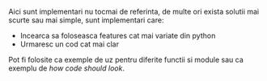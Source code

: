 Aici sunt implementari nu tocmai de referinta, de multe ori exista solutii mai scurte sau mai simple, sunt implementari care:

- Incearca sa foloseasca features cat mai variate din python
- Urmaresc un cod cat mai clar

Pot fi folosite ca exemple de uz pentru diferite functii si module sau ca exemplu de _how code should look_.
